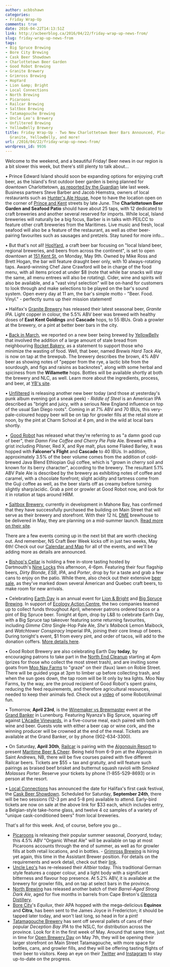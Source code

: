 ```yaml
---
author: acbbshawn
categories:
- Friday Wrap-Up
comments: true
date: 2016-04-22T14:13:51Z
link: http://acbeerblog.ca/2016/04/22/friday-wrap-up-news-from/
slug: friday-wrap-up-news-from
tags:
- Big Spruce Brewing
- Bore City Brewing
- Cask Beer Showdown
- Charlottetown Beer Garden
- Good Robot Brewing
- Granite Brewery
- Grimross Brewing
- HopYard
- Lion &amp; Bright
- Local Connections
- North Brewing
- Picaroons
- Railcar Brewing
- Saltbox Brewing
- Tatamagouche Brewing
- Uncle Leo's Brewery
- Unfiltered Brewing
- YellowBelly Brewery
title: Friday Wrap-Up - Two New Charlottetown Beer Bars Announced, Plus Beers From
  Granite, YellowBelly, and more!
url: /2016/04/22/friday-wrap-up-news-from/
wordpress_id: 9936
---
```


Welcome to the weekend, and a beautiful Friday! Beer news in our region is a bit slower this week, but there's still plenty to talk about...

• Prince Edward Island should soon be expanding options for enjoying craft beer, as the Island's first outdoor beer garden is being planned for downtown Charlottetown, [as reported by the Guardian](http://www.theguardian.pe.ca/News/Local/2016-04-15/article-4498930/Beer-garden-planned-for-downtown-Charlottetown-corner/1) late last week. Business partners Steve Barber and Jacob Hiemstra, owners of local restaurants such as [Hunter's Ale House](http://huntersalehouse.com/), hope to have the location open on the corner of [Prince and Kent](https://www.google.com/maps/place/Kent+St+%26+Prince+St,+Charlottetown,+PE,+Canada/@46.2372018,-63.1282584,17z/data=!3m1!4b1!4m2!3m1!1s0x4b5e52e72598b3ed:0x95e4f4fa5257024a) streets by late June. The **Charlottetown Beer Garden and Seafood Patio** should have about 25 taps, with 12 dedicated to craft breweries and another several reserved for imports. While local, Island breweries will naturally be a big focus, Barber is in talks with PEILCC to feature other craft breweries from the Maritimes. Live music and fresh, local seafood will also be a feature of the restaurant, as well as other beer-pairing favourites such as sausages and pretzels. Stay tuned for more info...

• But that's not all! [HopYard](https://www.facebook.com/hopyardbeerbar/?fref=ts), a craft beer bar focusing on "local Island beer, regional breweries, and beers from across the continent", is set to open downtown at [151 Kent St.](https://www.google.com/maps/place/151+Kent+St,+Charlottetown,+PE+C1A+1N5,+Canada/@46.2365027,-63.1296147,17z/data=!3m1!4b1!4m2!3m1!1s0x4b5e52e0ce9dfe55:0xd0c961d2d881aba8) on Monday, May 9th. Owned by Mike Ross and Brett Hogan, the bar will feature draught beer only, with 10 always-rotating taps. Award-winning Chef Jane Crawford will be in charge of the food menu, with all items priced at under $8 (note that while bar snacks will stay the same, all menu entrees will also be rotating). Cider, wine and spirits will also be available, and a "vast vinyl selection" will be on-hand for customers to look through and make selections to be played on the bar's sound system. Open every day at 11 am, the bar's simple motto - "Beer. Food. Vinyl." - perfectly sums up their mission statement!

• Halifax's [Granite Brewery](http://www.granitebreweryhalifax.ca/) has released their latest seasonal beer, _Granite IPA_. Light copper in colour, the 5.5% ABV beer was brewed with healthy doses of **East Kent Goldings** and **Cascade** hops, to 55 IBUs. Grab a growler at the brewery, or a pint at better beer bars in the city.

• [Back in March](http://acbeerblog.ca/2016/03/24/friday-wrap-up-20160324/), we reported on a new beer being brewed by [YellowBelly](http://www.yellowbellybrewery.com/) that involved the addition of a large amount of stale bread from neighbouring [Rocket Bakery](http://rocketfood.ca/), as a statement to support those who minimize the wasting of food. Well, that beer, named _Brewis Hard Tack Ale_, is now on tap at the brewpub. The brewery describes the brown, 4% ABV beer as showing notes of "pepper from the rye, a lactic bite from the sourdough, and figs and raisins as backnotes", along with some herbal and spiciness from the **Willamette** hops. Bottles will be available shortly at both the brewery and NLC, as well. Learn more about the ingredients, process, and beer, at [YB's site](http://www.yellowbellybrewery.com/brewis/).

• [Unfiltered](http://unfuckingfiltered.com/) is releasing another new beer today (and those at yesterday's punk album evening got a sneak peek) - _Riddle of Steel_ is an American IPA described as "bright and juicy, with a serious New England influence on top of the usual San Diego roots". Coming in at 7% ABV and 70 IBUs, this very-pale-coloured hoppy beer will be on tap for growler fills at the retail store at noon, by the pint at Charm School at 4 pm, and in the wild at local bars shortly.

•  [Good Robot](http://wroughtironbrewing.ca/) has released what they're referring to as "a damn good cup of beer", their _Damn Fine Coffee and Cherry Pie Pale_ Ale. Brewed with a grist including Pilsner, Red X, and Rye malt, plus some Flaked Barley, it was hopped with **Falconer's Flight** and **Cascade** to 40 IBUs. In addition, approximately 3.5% of the beer volume comes from the addition of cold-brewed Java Blend Ethiopian Guji coffee, which is "grown in cherry soil and known for its berry character", according to the brewery. The resultant 5.1% ABV Pale Ale is described by the brewery as exhibiting notes of coffee and caramel, with a chocolate forefront; slight acidity and tartness come from the Guji coffee as well, as the beer starts off as creamy before turning slightly sharp/acidic. Grab a pint or growler at Good Robot now, and look for it in rotation at taps around HRM.

• [Saltbox Brewery](http://www.saltboxbrewingcompany.ca/), currently in development in Mahone Bay, has confirmed that they have successfully purchased the building on Main Street that will serve as their brewery and storefront. With their 12 hL [DME](http://www.dmebrewing.ca/) brewhouse to be delivered in May, they are planning on a mid-summer launch. [Read more on their site](http://www.saltboxbrewingcompany.ca/saltbox-blog/saltbox-brewery-announces-new-acquisition).

There are a few events coming up in the next bit that are worth checking out. And remember, NS Craft Beer Week kicks off in just two weeks, May 6th! Check out our [Calendar and Map](http://acbeerblog.ca/ns-craft-beer-week-calendar/) for all of the events, and we'll be adding more as details are announced.

• [Bishop's Cellar](http://bishopscellar.com/) is holding a free in-store tasting hosted by Dartmouth's [Nine Locks](http://www.ninelocksbrewing.ca) this afternoon, 4-6pm. Featuring their four flagship beers, _Dirty Blonde_, _ESB_, _IPA_, and _Porter_, drop by for a taste and grab a few cans to enjoy on the patio. While there, also check out their extensive [beer sale](https://bishopscellar.com/beer/on-sale-beer/?utm_campaign=Newsletters&utm_source=hs_email&utm_medium=email&utm_content=28576001&_hsenc=p2ANqtz-8Z9dIstS8kP-_YOZ62rgTb2mYS8RtfaOXwmJLZxUy1s1ClHMfoY-cFE7A-OIiiPSGk0QE36vnfMarq3H9cdktIGipX1A&_hsmi=28576001), as they've marked down several American and Quebec craft beers, to make room for new arrivals.

• Celebrating [Earth Day](http://www.earthday.org/) is an annual event for [Lion & Bright](http://lionandbright.com/) and [Big Spruce Brewing](http://www.bigspruce.ca/). In support of [Ecology Action Centre](https://www.ecologyaction.ca/), the two companies teamed up to collect funds throughout April, whenever patrons ordered tacos or a pint of Big Spruce beer. Tonight at 6pm, drop by L&B to celebrate Earth Day, with a Big Spruce tap takeover featuring some returning favourites, including _Gimme Citra_ Single-Hop Pale Ale, _She's Maibock_ Lemon Maibock, and _Watchtower Conspiracy_ Imperial IPA, joining their core lineup of beers. During tonight's event, $1 from every pint, and order of tacos, will add to the donation coffers. [More details here](https://www.facebook.com/events/854255408033711/).

• Good Robot Brewery are also celebrating Earth Day **today**, by encouraging patrons to take part in the [North End Cleanup](http://clean.ns.ca/programs/waste/great-nova-scotia-pick-me-up/clean-up-locations/?team=15150) starting at 4pm (prizes for those who collect the most street trash), and are inviting some goats from [Moo Nay Farms](https://www.facebook.com/Moo-Nay-Farms-420505524713320/) to "graze" on their (faux) lawn on Robie Street. There will be guided yoga at 3pm to limber up before collecting trash, and when the sun goes down, the tap room will be lit only by tea lights. Moo Nay Farms, by the way, are the proud recipient of Good Robot's spent grains, reducing the feed requirements, and therefore agricultural resources, needed to keep their animals fed. Check out a [video](https://www.facebook.com/goodrobotbrew/videos/969191133204234/) of some Robot/Animal fun.

• Tomorrow, **April 23rd**, is the [Winemaker vs Brewmaster](https://www.facebook.com/events/1525994021042740/) event at the [Grand Banker](http://grandbanker.com/) in Lunenburg. Featuring Nyanza's Big Spruce, squaring off against [L'Acadie Vineyards](http://www.lacadievineyards.ca/), in a five-course meal, each paired with both a wine and beer. Guests vote with either a beer cap or wine cork, and the winning producer will be crowned at the end of the meal. Tickets are available at the Grand Banker, or by phone (902-634-3300).

• On Saturday, **April 30th**, [Railcar](http://railcarbrewing.com/) is pairing with the [Algonquin Resort](http://algonquinresort.com/) to present [Maritime Beer & Cheer](http://algonquinresort.com/app/uploads/2016/03/Maritime-Beer-Cheer-April1.pdf). Being held from 6-9 pm at the Algonquin in Saint Andrews, NB, there will be five courses paired with five different Railcar beers. Tickets are $55 + tax and gratuity, and will feature such pairings as braised beef brisket and butternut squash ravioli with _Smoked Molasses Porter_. Reserve your tickets by phone (1-855-529-8693) or in person at the resort.

• [Local Connections](http://localconnections.ca/) has announced the date for Halifax's first cask festival, the [Cask Beer Showdown](http://localconnections.ca/events/view/624/the-cask-beer-throwdown-2016). Scheduled for Saturday, **September 24th**, there will be two sessions (12-3 pm and 5-8 pm) available to attend. Early-bird tickets are now on sale at the above link for $33 each, which includes entry, a Belgian-style take-home glass, and twelve 4 oz samples of a variety of "unique cask-conditioned beers" from local breweries.

That's all for this week. And, of course, before you go...

- [Picaroons](https://www.facebook.com/picaroons) is releasing their popular summer seasonal, _Dooryard_, today; this 4.5% ABV "Organic Wheat Ale" will be available on tap at most Picaroons accounts through the end of summer, as well as for growler fills at both retail locations, and in bottles.
- [Grimross Brewing](https://www.facebook.com/pages/Grimross-Brewing-Co/110264115801307) is hiring yet again, this time in the Assistant Brewer position. For details on the requirements and work detail, check out their [link](https://grimross.com/jobs/).
- [Uncle Leo's](http://uncleleosbrewery.ca/) has re-released their _Altbier_ today. This traditional German style features a copper colour, and a light body with a significant bitterness and flavour hop presence. At 5.2% ABV, it is available at the brewery for growler fills, and on tap at select bars in the province.
- [North Brewing](http://www.northbrewing.ca/) has released another batch of their _Barrel-Aged Strong Dark Ale_, aged for five months in barrels from Cape Breton's [Glenora Distillery](http://www.glenoradistillery.com/).
- [Bore City](http://www.borecitybrewing.com/)'s _Equilux_, their APA hopped with the mega-delicious **Equinox** and **Citra**, has been sent to the James Joyce in Fredericton; it should be tapped later today, and won't last long, so head in for a pint!
- [Tatamagouche Brewery](http://tatabrew.com/) has sent off several pallets of cans of their popular _Deception Bay IPA_ to the NSLC, for distribution across the province. Look for it in the first week of May. Around that same time, just in time for [Open Brewery Day](http://nscraftbeer.ca/hello-world/) on May 7th, they will be opening their larger storefront on Main Street Tatamagouche, with more space for bottles, cans, and growler fills, and they will be offering tasting flights of their beer to visitors. Keep an eye on their [Twitter](http://www.twitter.com/TataBrew) and [Instagram](https://www.instagram.com/p/BEPBaZkLj5c/?taken-by=tatabrewco) to stay up-to-date on the progress.
